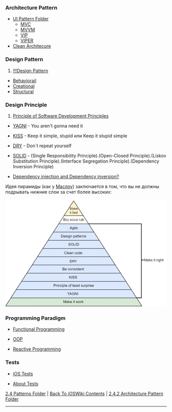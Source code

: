 
### Architecture Pattern

* [UI Pattern Folder](./2.4.2%20ArchitecturePattern/2.4.2.2%20UIPattern/)
    * [MVC](./2.4.2%20ArchitecturePattern/2.4.2.2%20UIPattern/2.4.2.2.1%20MVC.md)
    * [MVVM](./2.4.2%20ArchitecturePattern/2.4.2.2%20UIPattern/2.4.2.2.2%20MVVM.md)
    * [VIP](./2.4.2%20ArchitecturePattern/2.4.2.2%20UIPattern/2.4.2.2.3%20VIP.md)
    * [VIPER](./2.4.2%20ArchitecturePattern/2.4.2.2%20UIPattern/2.4.2.2.4%20VIPER.md)
* [Clean Architecure](./2.4.2%20ArchitecturePattern/2.4.2.1%20CleanArchitecture.md)

### Design Pattern

1. [!!!Design Pattern](https://daddycoding.com/design-pattern/)

* [Behaviorail](./2.4.3%20DesignPattern/2.4.3.2%20Behavioral/)
* [Creational](./2.4.3%20DesignPattern/2.4.3.3%20Creational/)
* [Structural](./2.4.3%20DesignPattern/2.4.3.4%20Structural/)

### Design Principle

1. [Principle of Software Development Principles](https://medium.com/@bartoszkrajka/principle-of-software-development-principles-f0143d6f405)

* [YAGNI](./2.4.4%20DesignPrinciple/2.4.4.5%20YAGNI.md) - You aren't gonna need it

* [KISS](./2.4.4%20DesignPrinciple/2.4.4.3%20KISS.md) - Keep it simple, stupid или Keep it stupid simple

* [DRY](./2.4.4%20DesignPrinciple/2.4.4.1%20DRY.md) - Don`t repeat yourself

* [SOLID](./2.4.4%20DesignPrinciple/2.4.4.4%20SOLID.md) - (Single Responsibility Principle).(Open-Closed Principle).(Liskov Substitution Principle).(Interface Segregation Principle).(Dependency Inversion Principle)

* [Dependency injection and Dependency inversion?](./2.4.4%20DesignPrinciple/2.4.4.2%20DI.md)

Идея пирамиды (как у [Маслоу](https://en.wikipedia.org/wiki/Maslow%27s_hierarchy_of_needs)) заключается в том, что вы не должны подрывать нижние слои за счет более высоких:

![Design Principles Pyramide](https://github.com/eldaroid/pictures/blob/master/iOSWiki/ComputerScience/DesignPrinciplesPyramide.png?raw=true)

### Programming Paradigm

* [Functional Programming](../2.2%20Languages/2.2.2%20Paradigm/2.2.2.1%20Declarative/2.2.2.1.1%20FunctionalProgramming(FP).md)

* [OOP](../2.2%20Languages/2.2.2%20Paradigm/2.2.2.2%20Imperative/2.2.2.2.2%20OOP.md)

* [Reactive Programming](../2.2%20Languages/2.2.2%20Paradigm/2.2.2.1%20Declarative/2.2.2.1.2%20ReactiveProgramming.md)

### Tests

* [iOS Tests](./2.4.5%20Tests/2.4.5.2%20iOSTests.md)

* [About Tests](./2.4.5%20Tests/2.4.5.2%20iOSTests.md)

[2.4 Patterns Folder](/2%20ComputerScience/2.4%20Patterns/) | [Back To iOSWiki Contents](https://github.com/eldaroid/iOSWiki) | [2.4.2 Architecture Pattern Folder](./2.4.2%20ArchitecturePattern/)

---